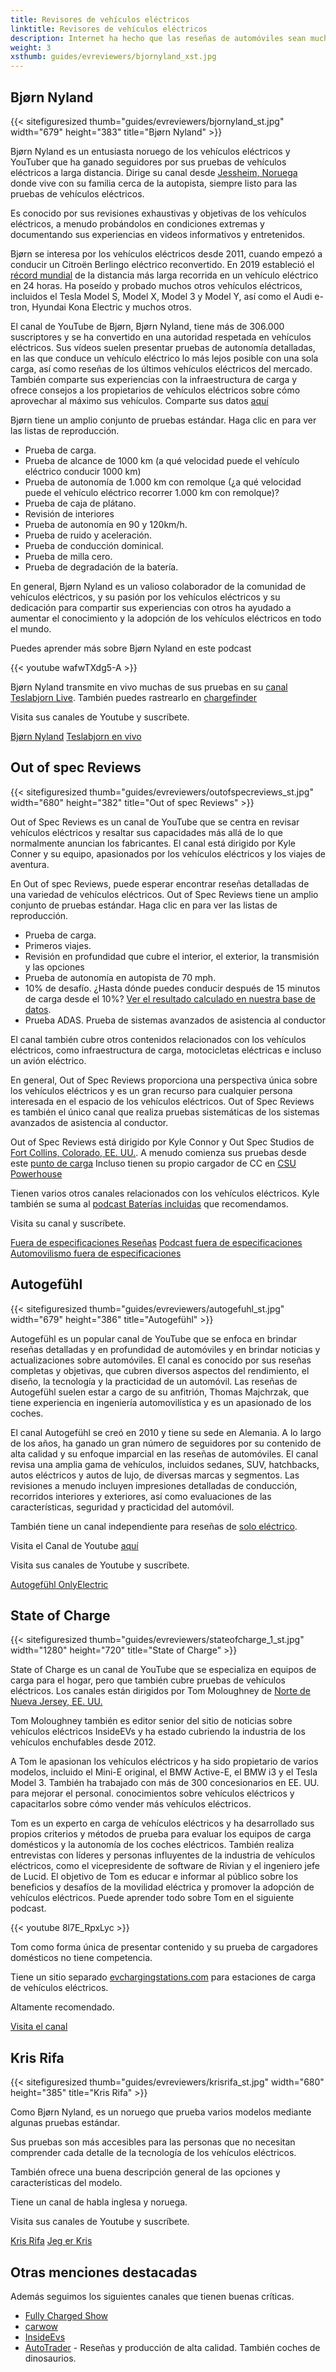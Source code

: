 ```yaml
---
title: Revisores de vehículos eléctricos
linktitle: Revisores de vehículos eléctricos
description: Internet ha hecho que las reseñas de automóviles sean mucho mejores que antes. En la televisión, es posible que obtengas una reseña de 2 a 3 minutos de un modelo específico en alguna exhibición de automóviles, pero con reseñas en YouTube y en línea, puedes obtener horas de materiales para cada modelo de vehículo eléctrico. EVKX.net tiene algunos críticos favoritos que le brindan las mejores reseñas de vehículos eléctricos. 
weight: 3
xsthumb: guides/evreviewers/bjornyland_xst.jpg
---
```

<!-- markdownlint-disable MD033 -->

## Bjørn Nyland

{{< sitefiguresized thumb="guides/evreviewers/bjornyland_st.jpg" width="679" height="383" title="Bjørn Nyland" >}}

Bjørn Nyland es un entusiasta noruego de los vehículos eléctricos y YouTuber que ha ganado seguidores por sus pruebas de vehículos eléctricos a larga distancia. Dirige su canal desde [Jessheim, Noruega](https://www.google.com/maps/@60.1299626,11.1744069,783m/data=!3m1!1e3?entry=ttu)
donde vive con su familia cerca de la autopista, siempre listo para las pruebas de vehículos eléctricos.

Es conocido por sus revisiones exhaustivas y objetivas de los vehículos eléctricos, a menudo probándolos en condiciones extremas y documentando sus experiencias en videos informativos y entretenidos.

Bjørn se interesa por los vehículos eléctricos desde 2011, cuando empezó a conducir un Citroën Berlingo eléctrico reconvertido. En 2019 estableció el [récord mundial](https://www.youtube.com/watch?v=R-2Yj-uVeB0) de la distancia más larga recorrida en un vehículo eléctrico en 24 horas. Ha poseído y probado muchos otros vehículos eléctricos, incluidos el Tesla Model S, Model X, Model 3 y Model Y, así como el Audi e-tron, Hyundai Kona Electric y muchos otros.

El canal de YouTube de Bjørn, Bjørn Nyland, tiene más de 306.000 suscriptores y se ha convertido en una autoridad respetada en vehículos eléctricos. Sus vídeos suelen presentar pruebas de autonomía detalladas, en las que conduce un vehículo eléctrico lo más lejos posible con una sola carga, así como reseñas de los últimos vehículos eléctricos del mercado. También comparte sus experiencias con la infraestructura de carga y ofrece consejos a los propietarios de vehículos eléctricos sobre cómo aprovechar al máximo sus vehículos. Comparte sus datos [aquí](https://drive.google.com/drive/folders/1HOwktdiZmm40atGPwymzrxErMi1ZrKPP)

Bjørn tiene un amplio conjunto de pruebas estándar. Haga clic en <i class="bi-collection-play-fill text-black"></i> para ver las listas de reproducción.

- Prueba de carga. <a href="https://www.youtube.com/playlist?list=PLqKx2qnB8Xv4PSt0Sk_9tEkZ3fh6F7_qV" target="_blank"><i class="bi-collection-play-fill text-black"></i></a>
- Prueba de alcance de 1000 km (a qué velocidad puede el vehículo eléctrico conducir 1000 km) <a href="https://www.youtube.com/playlist?list=PLqKx2qnB8Xv7JYxuVkc5gSVJNWxaJmUNF" target="_blank"><i class="bi-collection-play -rellenar texto-negro"></i></a>
- Prueba de autonomía de 1.000 km con remolque (¿a qué velocidad puede el vehículo eléctrico recorrer 1.000 km con remolque)?
- Prueba de caja de plátano. <a href="https://www.youtube.com/playlist?list=PLqKx2qnB8Xv4S_twAZeVNXQkWIC--PapZ" target="_blank"><i class="bi-collection-play-fill text-black"></i ></a>
- Revisión de interiores
- Prueba de autonomía en 90 y 120km/h. <a href="https://www.youtube.com/playlist?list=PLqKx2qnB8Xv6aKC29mT8aC3YI6izOTzpF" target="_blank"><i class="bi-collection-play-fill text-black"></i></a>
- Prueba de ruido y aceleración. <a href="https://www.youtube.com/playlist?list=PLqKx2qnB8Xv5AMA7O-5EE1tSB8AXrPx2e" target="_blank"><i class="bi-collection-play-fill text-black"></i> </a>
- Prueba de conducción dominical. <a href="https://www.youtube.com/playlist?list=PLqKx2qnB8Xv7QSOjrZHCBBei5_1EEPJKS" target="_blank"><i class="bi-collection-play-fill text-black"></i></a>
- Prueba de milla cero. <a href="https://www.youtube.com/playlist?list=PLqKx2qnB8Xv6ddxPVkiqQZMNyLtYjqQkq" target="_blank"><i class="bi-collection-play-fill text-black"></i></a>
- Prueba de degradación de la batería. <a href="https://www.youtube.com/playlist?list=PLqKx2qnB8Xv4jDGrgoNliG_5PaxqT9a_P" taget="_blank"><i class="bi-collection-play-fill text-black"></i></a>

En general, Bjørn Nyland es un valioso colaborador de la comunidad de vehículos eléctricos, y su pasión por los vehículos eléctricos y su dedicación para compartir sus experiencias con otros ha ayudado a aumentar el conocimiento y la adopción de los vehículos eléctricos en todo el mundo.

Puedes aprender más sobre Bjørn Nyland en este podcast

{{< youtube wafwTXdg5-A >}}

Bjørn Nyland transmite en vivo muchas de sus pruebas en su [canal Teslabjorn Live](https://www.youtube.com/@TeslabjornLive24). También puedes rastrearlo en [chargefinder](https://chargefinder.com/en/live/teslabjorn)

Visita sus canales de Youtube y suscríbete.

<a href="https://www.youtube.com/@bjornnyland" target="_blank" class="btn btn-dark"><i class="bi bi-youtube"></i> Bjørn Nyland</a> <a href="https://www.youtube.com/@TeslabjornLive24" target="_blank" class="btn btn-dark"><i class="bi bi-youtube"></i> Teslabjorn en vivo</a>

## Out of spec Reviews

{{< sitefiguresized thumb="guides/evreviewers/outofspecreviews_st.jpg" width="680" height="382" title="Out of spec Reviews" >}}

Out of Spec Reviews es un canal de YouTube que se centra en revisar vehículos eléctricos y resaltar sus capacidades más allá de lo que normalmente anuncian los fabricantes. El canal está dirigido por Kyle Conner y su equipo, apasionados por los vehículos eléctricos y los viajes de aventura.

En Out of spec Reviews, puede esperar encontrar reseñas detalladas de una variedad de vehículos eléctricos.
Out of Spec Reviews tiene un amplio conjunto de pruebas estándar. Haga clic en <i class="bi-collection-play-fill text-black"></i> para ver las listas de reproducción.

- Prueba de carga. <a href="https://www.youtube.com/playlist?list=PLVa4b_Vn4gbCM9DepIl6Ms1WENgEmki1b" target="_blank"><i class="bi-collection-play-fill text-black"></i></a>
- Primeros viajes. <a href="https://www.youtube.com/playlist?list=PLVa4b_Vn4gbBWaieOY6Z_zd37XlbHvsG6" target="_blank"><i class="bi-collection-play-fill text-black"></i></a>
- Revisión en profundidad que cubre el interior, el exterior, la transmisión y las opciones <a href="https://www.youtube.com/playlist?list=PLVa4b_Vn4gbCcL-FHtFY9837w0Hw5mAiG" target="_blank"><i class="bi -colección-reproducir-rellenar texto-negro"></i></a>
- Prueba de autonomía en autopista de 70 mph. <a href="https://www.youtube.com/playlist?list=PLVa4b_Vn4gbC-i-UCr10bnI3zwbnAm7kU" target="_blank"><i class="bi-collection-play-fill text-black"></i></a>
- 10% de desafío. <a href="https://www.youtube.com/playlist?list=PLVa4b_Vn4gbCaQZul0c2KxJnRaH8uxZ4I" target="_blank"><i class="bi-collection-play-fill text-black"></i></a>¿Hasta dónde puedes conducir después de 15 minutos de carga desde el 10%? [Ver el resultado calculado en nuestra base de datos](/evsearch/?sortOrder=DrivingDistance120kmhCharged10Percent15Min).
- Prueba ADAS. <a href="https://www.youtube.com/playlist?list=PLVa4b_Vn4gbBRwZoFf2rrenzUwsKU0jZk" target="_blank"><i class="bi-collection-play-fill text-black"></i></a>Prueba de sistemas avanzados de asistencia al conductor

El canal también cubre otros contenidos relacionados con los vehículos eléctricos, como infraestructura de carga, motocicletas eléctricas e incluso un avión eléctrico.

En general, Out of Spec Reviews proporciona una perspectiva única sobre los vehículos eléctricos y es un gran recurso para cualquier persona interesada en el espacio de los vehículos eléctricos.
Out of Spec Reviews es también el único canal que realiza pruebas sistemáticas de los sistemas avanzados de asistencia al conductor.

Out of Spec Reviews está dirigido por Kyle Connor y Out Spec Studios de [Fort Collins, Colorado, EE. UU.](https://www.google.com/maps/place/40%C2%B033'27.0%22N+105%C2%B004'37.2%22W/@40.5331224,-105.1267027,13.25z/data=!4m4!3m3!8m2!3d40.5575024!4d-105.077008?entry=ttu). A menudo comienza sus pruebas desde este [punto de carga](https://www.google.com/maps/place/ChargePoint+Charging+Station/@40.7034806,-105.0004959,257m/data=!3m1!1e3!4m14!1m7!3m6!1s0x876ecc9b0ba5b31f:0xb9b69e642f7600f5!2sKum+%26+Go!8m2!3d40.7032659!4d-104.9999047!16s%2Fg%2F1tf2sqgr!3m5!1s0x876ecc9b04d9a58f:0x5be3446e078f2509!8m2!3d40.703674!4d-104.999549!16s%2Fg%2F11ny1s37zh?entry=ttu)
Incluso tienen su propio cargador de CC en [CSU Powerhouse](https://www.google.com/maps/@40.5942626,-105.0753647,74m/data=!3m1!1e3?entry=ttu)

Tienen varios otros canales relacionados con los vehículos eléctricos. Kyle también se suma al [podcast Baterías incluidas](https://www.youtube.com/channel/UC8t6qd-ss-pTvi0bqVzYGog) que recomendamos.

Visita su canal y suscríbete.

<a href="https://www.youtube.com/@OutofSpecReviews" target="_blank" class="btn btn-dark"><i class="bi bi-youtube"></i> Fuera de especificaciones Reseñas</a> <a href="https://www.youtube.com/@OutofSpecPodcast" target="_blank" class="btn btn-dark"><i class="bi bi-youtube"></i>
Podcast fuera de especificaciones</a> <a href="https://www.youtube.com/@OutofSpecMotoring" target="_blank" class="btn btn-dark"><i class="bi bi-youtube" ></i> Automovilismo fuera de especificaciones</a>

## Autogefühl

{{< sitefiguresized thumb="guides/evreviewers/autogefuhl_st.jpg" width="679" height="386" title="Autogefühl" >}}

Autogefühl es un popular canal de YouTube que se enfoca en brindar reseñas detalladas y en profundidad de automóviles y en brindar noticias y actualizaciones sobre automóviles. El canal es conocido por sus reseñas completas y objetivas, que cubren diversos aspectos del rendimiento, el diseño, la tecnología y la practicidad de un automóvil. Las reseñas de Autogefühl suelen estar a cargo de su anfitrión, Thomas Majchrzak, que tiene experiencia en ingeniería automovilística y es un apasionado de los coches.

El canal Autogefühl se creó en 2010 y tiene su sede en Alemania. A lo largo de los años, ha ganado un gran número de seguidores por su contenido de alta calidad y su enfoque imparcial en las reseñas de automóviles. El canal revisa una amplia gama de vehículos, incluidos sedanes, SUV, hatchbacks, autos eléctricos y autos de lujo, de diversas marcas y segmentos. Las revisiones a menudo incluyen impresiones detalladas de conducción, recorridos interiores y exteriores, así como evaluaciones de las características, seguridad y practicidad del automóvil.

También tiene un canal independiente para reseñas de <a href="https://www.youtube.com/@only_ev" target="_blank">solo eléctrico</a>.

Visita el Canal de Youtube [aquí](https://www.youtube.com/@autogefuehl/videos)

Visita sus canales de Youtube y suscríbete.

<a href="https://www.youtube.com/@autogefuehl" target="_blank" class="btn btn-dark"><i class="bi bi-youtube"></i> Autogefühl</a><a href="https://www.youtube.com/@only_ev" target="_blank" class="btn btn-dark"><i class="bi bi-youtube"></i> OnlyElectric </a>

## State of Charge

{{< sitefiguresized thumb="guides/evreviewers/stateofcharge_1_st.jpg" width="1280" height="720" title="State of Charge" >}}

State of Charge es un canal de YouTube que se especializa en equipos de carga para el hogar, pero que también cubre pruebas de vehículos eléctricos. Los canales están dirigidos por Tom Moloughney de [Norte de Nueva Jersey, EE. UU.](https://www.google.com/maps/place/Charging+Ahead+EV+Consulting/@40.7611725,-74.6597525,369a,35y,226.84h,44.97t/data=!3m1!1e3!4m15!1m8!3m7!1s0x89c39997d947c5e1:0xb2471e2c8ef76477!2s34+E+Fox+Chase+Rd,+Chester+Township,+NJ+07930,+USA!3b1!8m2!3d40.7590041!4d-74.6637613!16s%2Fg%2F11g0272ps0!3m5!1s0x89c39997decaf7bd:0x4cd31596bd1311c6!8m2!3d40.7590285!4d-74.6637302!16s%2Fg%2F11c1p17kv3?entry=ttu)

Tom Moloughney también es editor senior del sitio de noticias sobre vehículos eléctricos InsideEVs y ha estado cubriendo la industria de los vehículos enchufables desde 2012.

A Tom le apasionan los vehículos eléctricos y ha sido propietario de varios modelos, incluido el Mini-E original, el BMW Active-E, el BMW i3 y el Tesla Model 3. También ha trabajado con más de 300 concesionarios en EE. UU. para mejorar el personal. conocimientos sobre vehículos eléctricos y capacitarlos sobre cómo vender más vehículos eléctricos.

Tom es un experto en carga de vehículos eléctricos y ha desarrollado sus propios criterios y métodos de prueba para evaluar los equipos de carga domésticos y la autonomía de los coches eléctricos. También realiza entrevistas con líderes y personas influyentes de la industria de vehículos eléctricos, como el vicepresidente de software de Rivian y el ingeniero jefe de Lucid. El objetivo de Tom es educar e informar al público sobre los beneficios y desafíos de la movilidad eléctrica y promover la adopción de vehículos eléctricos. Puede aprender todo sobre Tom en el siguiente podcast.

{{< youtube 8l7E_RpxLyc >}}

Tom como forma única de presentar contenido y su prueba de cargadores domésticos no tiene competencia.

Tiene un sitio separado [evchargingstations.com](https://evchargingstations.com/) para estaciones de carga de vehículos eléctricos.

Altamente recomendado.

[Visita el canal](https://www.youtube.com/@StateOfChargeWithTomMoloughney)

## Kris Rifa

{{< sitefiguresized thumb="guides/evreviewers/krisrifa_st.jpg" width="680" height="385" title="Kris Rifa" >}}

Como Bjørn Nyland, es un noruego que prueba varios modelos mediante algunas pruebas estándar.

Sus pruebas son más accesibles para las personas que no necesitan comprender cada detalle de la tecnología de los vehículos eléctricos.

También ofrece una buena descripción general de las opciones y características del modelo.

Tiene un canal de habla inglesa y noruega.

Visita sus canales de Youtube y suscríbete.

<a href="https://www.youtube.com/@KrisRifa" target="_blank" class="btn btn-dark"><i class="bi bi-youtube"></i> Kris Rifa</a> <a href="https://www.youtube.com/@jegerkris" target="_blank" class="btn btn-dark"><i class="bi bi-youtube"></i> Jeg er Kris</a>


## Otras menciones destacadas

Además seguimos los siguientes canales que tienen buenas críticas.

- [Fully Charged Show](https://www.youtube.com/fullychargedshow)
- [carwow](https://www.youtube.com/@carwow)
- [InsideEvs](https://www.youtube.com/@InsideEVsUS)
- [AutoTrader](https://www.youtube.com/@AutoTraderTV) - Reseñas y producción de alta calidad. También coches de dinosaurios.